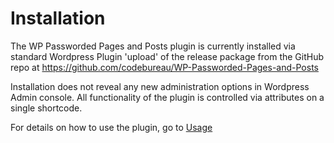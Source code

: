 # Installation

The WP Passworded Pages and Posts plugin is currently installed via standard Wordpress Plugin 'upload' of the release package from the GitHub repo at https://github.com/codebureau/WP-Passworded-Pages-and-Posts

Installation does not reveal any new administration options in Wordpress Admin console.  All functionality of the plugin is controlled via attributes on a single shortcode.

For details on how to use the plugin, go to [Usage](usage)